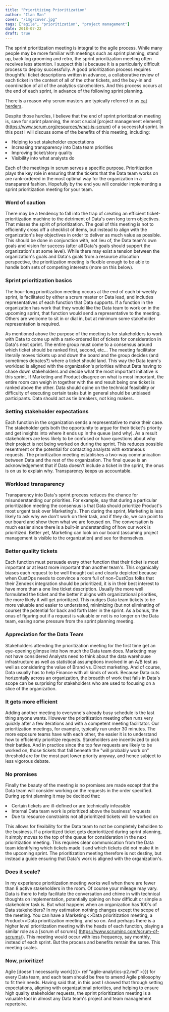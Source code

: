 ```yaml
---
title: "Prioritizing Prioritization"
author: "Ilan Man"
cover: "/img/cover.jpg"
tags: ["agile", "prioritization", "project management"]
date: 2018-07-22
draft: true
---
```


The sprint prioritization meeting is integral to the agile process. While many people may be more familiar with meetings such as sprint planning, stand up, back log grooming and retro, the sprint prioritization meeting often receives less attention. I suspect this is because it is a particularly difficult process to deploy successfully. A good prioritization process requires thoughtful ticket descriptions written in advance, a collaborative review of each ticket in the context of all of the other tickets, and the buy-in and coordination of all of the analytics stakeholders. And this process occurs at the end of each sprint, in advance of the following sprint planning.

There is a reason why scrum masters are typically referred to as [cat herders](https://www.google.com/search?ei=GVYpW66lCdHX5gLDsbegDg&q=%22scrum+master%22+%26+%22cat+herder%22&oq=%22scrum+master%22+%26+%22cat+herder%22&gs_l=psy-ab.3..33i160k1.5030.9792.0.10255.6.6.0.0.0.0.139.663.1j5.6.0....0...1c.1.64.psy-ab..0.1.139....0.M519ryGOesY).

<!--more-->

Despite those hurdles, I believe that the end of sprint prioritization meeting is, save for sprint planning, the most crucial [project management element] (https://www.scrum.org/resources/what-is-scrum) of a successful sprint. In this post I will discuss some of the benefits of this meeting, including:

<li>Helping to set stakeholder expectations
<li>Increasing transparency into Data team priorities
<li>Improving ticket/story quality
<li>Visibility into what analysts do

Each of the meetings in scrum serves a specific purpose. Prioritization plays the key role in ensuring that the tickets that the Data team works on are rank-ordered in the most optimal way for the organization in a transparent fashion. Hopefully by the end you will consider implementing a sprint prioritization meeting for your team.

### Word of caution

There may be a tendency to fall into the trap of creating an efficient ticket-prioritization machine to the detriment of Data's own long term objectives. That misses the spirit of prioritization. The goal of this meeting is not to efficiently cross off a checklist of items, but instead to align with the organization's key objectives in order to deliver as much value as possible. This should be done in conjunction with, not lieu of, the Data team's own goals and vision for success (after all Data's goals should support the organization's at some level). While there may exist a tension between the organization's goals and Data's goals from a resource allocation perspective, the prioritization meeting is flexible enough to be able to handle both sets of competing interests (more on this below).

### Sprint prioritization basics

The hour-long prioritization meeting occurs at the end of each bi-weekly sprint, is facilitated by either a scrum master or Data lead, and includes representatives of each function that Data supports. If a function in the organization has work that they would like the Data team to work on in the upcoming sprint, that function would send a representative to the meeting. Others are welcome to sit in or dial in, but at minimum some stakeholder representation is required.

As mentioned above the purpose of the meeting is for stakeholders to work with Data to come up with a rank-ordered list of tickets for consideration in Data's next sprint. The entire group must come to a consensus around which ticket should be ranked first, second, etc... The meeting facilitator literally moves tickets up and down the board and the group decides (and sometimes debates?) where a ticket should land. This way the Data team's workload is aligned with the organization's priorities without Data having to chase down stakeholders and decide what the most important initiative is this sprint. If Marketing and Product disagree on what is most important, the entire room can weigh in together with the end result being one ticket is ranked above the other. Data should opine on the technical feasibility or difficulty of executing certain tasks but in general should be unbiased participants. Data should act as tie breakers, not king makers. 

### Setting stakeholder expectations

Each function in the organization sends a representative to make their case. The stakeholder gets both the opportunity to argue for their ticket's priority and get insights into where it ends up in the queue (and why). As a result stakeholders are less likely to be confused or have questions about why their project is not being worked on during the sprint. This reduces possible resentment or the potential for contacting analysts with extraneous requests. The prioritization meeting establishes a two-way communication between Data and the rest of the organization. The final queue is an acknowledgement that if Data doesn't include a ticket in the sprint, the onus is on us to explain why. Transparency keeps us accountable.

### Workload transparency

Transparency into Data's sprint process reduces the chance for misunderstanding our priorities. For example, say that during a particular prioritization meeting the consensus is that Data should prioritize Product's most urgent task over Marketing's. Then during the sprint, Marketing is less likely to ask why we don't work on their task, and if they do, we can point to our board and show them what we are focused on. The conversation is much easier since there is a built-in understanding of how our work is prioritized. Better yet, Marketing can look on our board (assuming project management is visible to the organization) and see for themselves.

### Better quality tickets

Each function must persuade every other function that their ticket is most important or at least more important than another team's. This organically biases each request to be well thought out and clearly depicted because when CustOps needs to convince a room full of non-CustOps folks that their Zendesk integration should be prioritized, it is in their best interest to have more than a one line ticket description. Usually the more well formulated the ticket and the better it aligns with organizational priorities, the more likely it will get prioritized. This nudges Data team tickets to be more valuable and easier to understand, minimizing (but not eliminating of course) the potential for back and forth later in the sprint. As a bonus, the onus of figuring out if a request is valuable or not is no longer on the Data team, easing some pressure from the sprint planning meeting.

### Appreciation for the Data Team

Stakeholders attending the prioritization meeting for the first time get an eye-opening glimpse into how much the Data team does. Marketing may not have considered Analysts need to think about the data warehouse infrastructure as well as statistical assumptions involved in an A/B test as well as considering the value of Brand vs. Direct marketing. And of course, Data usually has to help Finance with all kinds of work. Because Data cuts horizontally across an organization, the breadth of work that falls in Data's scope can be surprising for stakeholders who are used to focusing on a slice of the organization.

### It gets more efficient

Adding another meeting to everyone's already busy schedule is the last thing anyone wants. However the prioritization meeting often runs very quickly after a few iterations and with a competent meeting facilitator. Our prioritization meetings, for example, typically run under 30 minutes. The more exposure teams have with each other, the easier it is to understand how to efficiently prioritize requests. Stakeholders are incentivized to pick their battles. And in practice since the top few requests are likely to be worked on, those tickets that fall beneath the "will probably work on" threshold are for the most part lower priority anyway, and hence subject to less vigorous debate.

### No promises

Finally the beauty of the meeting is no promises are made except that the Data team will consider working on the requests in the order specified. During sprint planning it may be decided that:

<li>Certain tickets are ill-defined or are technically infeasible
<li>Internal Data team work is prioritized above the business' requests
<li>Due to resource constraints not all prioritized tickets will be worked on

This allows for flexibility for the Data team to not be completely beholden to the business. If a prioritized ticket gets deprioritized during sprint planning, it simply moves to the top of the queue for consideration in the next prioritization meeting. This requires clear communication from the Data team identifying which tickets made it and which tickets did not make it in the upcoming sprint. The prioritization meeting therefore is not destiny, but instead a guide ensuring that Data's work is aligned with the organization's. 

### Does it scale?

In my experience prioritization meeting works well when there are fewer than 8 active stakeholders in the room. Of course your mileage may vary. Data is there to help facilitate the conversation and chime in with technical thoughts on implementation, potentially opining on how difficult or simple a stakeholder task is. But what happens when an organization has 100's of Data stakeholders? In my estimation nothing changes except the scope of the meeting. You can have a Marketing<>Data prioritization meeting, a Product<>Data prioritization meeting, and so on. And perhaps there is a higher level prioritization meeting with the heads of each function, playing a similar role as a [scrum of scrums] (https://www.scruminc.com/scrum-of-scrums/). This meeting would occur with less frequency, say monthly, instead of each sprint. But the process and benefits remain the same. This meeting scales. 

### Now, prioritize!

Agile [doesn't necessarily work]({{< ref "agile-analytics-p2.md" >}}) for every Data team, and each team should be free to amend Agile philosophy to fit their needs. Having said that, in this post I showed that through setting expectations, aligning with organizational priorities, and helping to ensure high quality stakeholder requests, the sprint prioritization meeting is a valuable tool in almost any Data team's project and team management repertoire.
